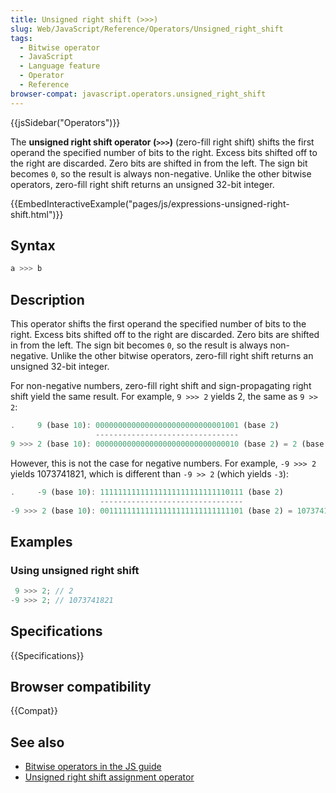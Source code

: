```yaml
---
title: Unsigned right shift (>>>)
slug: Web/JavaScript/Reference/Operators/Unsigned_right_shift
tags:
  - Bitwise operator
  - JavaScript
  - Language feature
  - Operator
  - Reference
browser-compat: javascript.operators.unsigned_right_shift
---
```

{{jsSidebar("Operators")}}

The **unsigned right shift operator (`>>>`)** (zero-fill right shift) shifts the
first operand the specified number of bits to the right. Excess bits shifted off
to the right are discarded. Zero bits are shifted in from the left. The sign bit
becomes `0`, so the result is always non-negative. Unlike the other bitwise
operators, zero-fill right shift returns an unsigned 32-bit integer.

{{EmbedInteractiveExample("pages/js/expressions-unsigned-right-shift.html")}}

## Syntax

```js
a >>> b
```

## Description

This operator shifts the first operand the specified number of bits to the
right. Excess bits shifted off to the right are discarded. Zero bits are shifted
in from the left. The sign bit becomes `0`, so the result is always
non-negative. Unlike the other bitwise operators, zero-fill right shift returns
an unsigned 32-bit integer.

For non-negative numbers, zero-fill right shift and sign-propagating right shift
yield the same result. For example, `9 >>> 2` yields 2, the same as `9 >> 2`:

```js
.     9 (base 10): 00000000000000000000000000001001 (base 2)
                   --------------------------------
9 >>> 2 (base 10): 00000000000000000000000000000010 (base 2) = 2 (base 10)
```

However, this is not the case for negative numbers. For example, `-9 >>> 2`
yields 1073741821, which is different than `-9 >> 2` (which yields `-3`):

```js
.     -9 (base 10): 11111111111111111111111111110111 (base 2)
                    --------------------------------
-9 >>> 2 (base 10): 00111111111111111111111111111101 (base 2) = 1073741821 (base 10)
```

## Examples

### Using unsigned right shift

```js
 9 >>> 2; // 2
-9 >>> 2; // 1073741821
```

## Specifications

{{Specifications}}

## Browser compatibility

{{Compat}}

## See also

- [Bitwise operators in the JS guide](/en-US/docs/Web/JavaScript/Guide/Expressions_and_Operators#Bitwise)
- [Unsigned right shift assignment operator](/en-US/docs/Web/JavaScript/Reference/Operators/Unsigned_right_shift_assignment)
